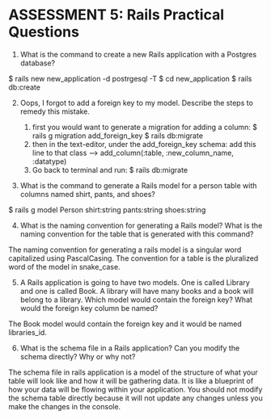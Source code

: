 # ASSESSMENT 5: Rails Practical Questions

1. What is the command to create a new Rails application with a Postgres database?

$ rails new new_application -d postrgesql -T
$ cd new_application
$ rails db:create

2. Oops, I forgot to add a foreign key to my model. Describe the steps to remedy this mistake.

    1. first you would want to generate a migration for adding a column: 
        $ rails g migration add_foreign_key
        $ rails db:migrate
    2. then in the text-editor, under the add_foreign_key schema:
        add this line to that class --> add_column(:table, :new_column_name, :datatype)
    3. Go back to terminal and run:
        $ rails db:migrate

3. What is the command to generate a Rails model for a person table with columns named shirt, pants, and shoes?

$ rails g model Person shirt:string pants:string shoes:string

4. What is the naming convention for generating a Rails model? What is the naming convention for the table that is generated with this command?

The naming convention for generating a rails model is a singular word capitalized using PascalCasing. The convention for a table is the pluralized word of the model in snake_case.

5. A Rails application is going to have two models. One is called Library and one is called Book. A library will have many books and a book will belong to a library. Which model would contain the foreign key? What would the foreign key column be named?

The Book model would contain the foreign key and it would be named libraries_id. 

6. What is the schema file in a Rails application? Can you modify the schema directly? Why or why not?

The schema file in rails application is a model of the structure of what your table will look like and how it will be gathering data. It is like a blueprint of how your data will be flowing within your application. You should not modify the schema table directly because it will not update any changes unless you make the changes in the console.  
